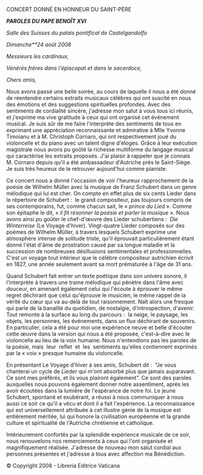 CONCERT DONNÉ EN HONNEUR DU SAINT-PÈRE

***PAROLES DU PAPE BENOÎT XVI***

*Salle des Suisses du palais pontifical de Castelgandolfo*

*Dimanche**24 août 2008*

*Messieurs les cardinaux,*

*Vénérés frères dans l'épiscopat et dans le sacerdoce,*

*Chers amis,*

Nous avons passé une belle soirée, au cours de laquelle il nous a été donné de réentendre certains extraits musicaux célèbres qui ont suscité en nous des émotions et des suggestions spirituelles profondes. Avec des sentiments de cordialité sincère, j'adresse mon salut à vous tous ici réunis, et j'exprime ma vive gratitude à ceux qui ont organisé cet événement musical. Je suis sûr de me faire l'interprète des sentiments de tous en exprimant une appréciation reconnaissante et admirative à Mlle Yvonne Timoianu et à M. Christoph Cornaro, qui ont respectivement joué du violoncelle et du piano avec un talent digne d'éloges. Grâce à leur exécution magistrale nous avons pu goûté la richesse multiforme du langage musical qui caractérise les extraits proposés. J'ai plaisir à rappeler que je connais M. Cornaro depuis qu'il a été ambassadeur d'Autriche près le Saint-Siège. Je suis très heureux de le retrouver aujourd'hui comme pianiste.

Ce concert nous a donné l'occasion de voir l'heureux rapprochement de la poésie de Wilhelm Müller avec la musique de Franz Schubert dans un genre mélodique qui lui est cher. On compte en effet plus de six cents Lieder dans le répertoire de Schubert :  le grand compositeur, pas toujours compris de ses contemporains, fut, comme chacun sait, le « *prince du Lied* ». Comme son épitaphe le dit, « *il fit résonner la poésie et parler la musique* ». Nous avons ainsi pu goûter le chef-d'œuvre des Lieder schubertiens :  *Die Winterreise* (Le Voyage d'hiver). Vingt-quatre Lieder composés sur des poèmes de Wilhelm Müller, à travers lesquels Schubert exprime une atmosphère intense de solitude triste, qu'il éprouvait particulièrement étant donné l'état d'âme de prostration causé par sa longue maladie et la succession de nombreuses désillusions sentimentales et professionnelles. C'est un voyage tout intérieur que le célèbre compositeur autrichien écrivit en 1827, une année seulement avant sa mort prématurée à l'âge de 31 ans.

Quand Schubert fait entrer un texte poétique dans son univers sonore, il l'interprète à travers une trame mélodique qui pénètre dans l'âme avec douceur, en amenant également celui qui l'écoute à éprouver le même regret déchirant que celui qu'éprouve le musicien, le même rappel de la vérité du cœur qui va au-delà de tout raisonnement. Naît alors une fresque qui parle de la banalité du quotidien, de nostalgie, d'introspection, d'avenir. Tout remonte à la surface au long du parcours :  la neige, le paysage, les objets, les personnes, les événements, dans un flux déchirant de souvenirs. En particulier, cela a été pour moi une expérience neuve et belle d'écouter cette œuvre dans la version qui nous a été proposée, c'est-à-dire avec le violoncelle au lieu de la voix humaine. Nous n'entendions pas les paroles de la poésie, mais  leur  reflet  et  les  sentiments qu'elles contiennent exprimés par la « voix » presque humaine du violoncelle.

En présentant Le Voyage d'hiver à ses amis, Schubert dit :  "Je vous chanterai un cycle de *Lieder* qui m'ont absorbé plus que jamais auparavant. Ce sont mes préférés, et ils vous plairont également". Ce sont des paroles auxquelles nous pouvons également donner notre assentiment, après les avoir écoutées dans la lumière de l'espérance de notre foi. Le jeune Schubert, spontané et exubérant, a réussi à nous communiquer à nous aussi ce soir ce qu'il a vécu et dont il a fait l'expérience. La reconnaissance qui est universellement attribuée à cet illustre génie de la musique est entièrement méritée, lui qui honore la civilisation européenne et la grande culture et spiritualité de l'Autriche chrétienne et catholique.

Intérieurement confortés par la splendide expérience musicale de ce soir, nous renouvelons nos remerciements à ceux qui l'ont organisée et magnifiquement réalisée. J'adresse de nouveau mon salut cordial aux personnes présentes et j'adresse à tous avec affection ma Bénédiction.

© Copyright 2008 - Libreria Editrice Vaticana